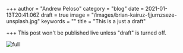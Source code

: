 +++
author = "Andrew Peloso"
category = "blog"
date = 2021-01-13T20:41:06Z
draft = true
image = "/images/brian-kairuz-fjjurnzseze-unsplash.jpg"
keywords = ""
title = "This is a just a draft"

+++
This post won't be published live unless "draft" is turned off.

![full](https://picsum.photos/id/1023/400/400)

